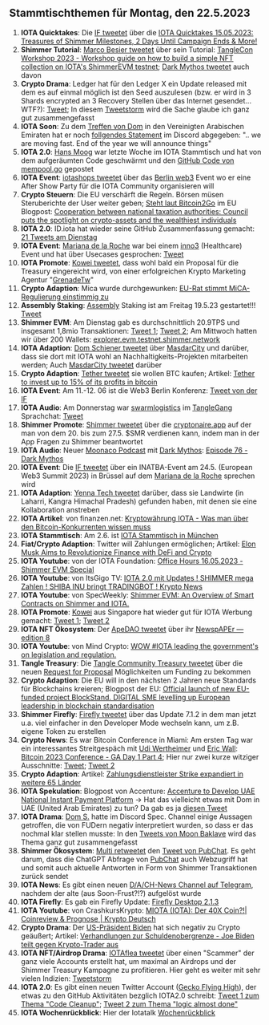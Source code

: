 ## Stammtischthemen für Montag, den 22.5.2023

1. **IOTA Quicktakes**: Die [IF tweetet](https://twitter.com/iota/status/1658034573031227394?s=20) über die [IOTA Quicktakes 15.05.2023: Treasures of Shimmer Milestones, 2 Days Until Campaign Ends & More!](https://www.youtube.com/watch?v=_nDUZ-Jew88)
2. **Shimmer Tutorial**: [Marco Besier tweetet](https://twitter.com/marcobesier/status/1658194122732101633?s=20) über sein Tutorial: [TangleCon Workshop 2023 - Workshop guide on how to build a simple NFT collection on IOTA's ShimmerEVM testnet](https://github.com/marcobesier/tanglecon-workshop-2023); [Dark Mythos tweetet](https://twitter.com/DarkMythosIOTA/status/1658439751945289728?s=20) auch davon
3. **Crypto Drama**: Ledger hat für den Ledger X ein Update released mit dem es auf einmal möglich ist den Seed auszulesen (bzw. er wird in 3 Shards encrypted an 3 Recovery Stellen über das Internet gesendet... WTF?): [Tweet](https://twitter.com/Mudit__Gupta/status/1658368265687556097?s=20); In diesem [Tweetstorm](https://twitter.com/sethforprivacy/status/1658544658761277447?s=20) wird die Sache glaube ich ganz gut zusammengefasst
4. **IOTA Soon**: Zu dem [Treffen von Dom](https://twitter.com/DomSchiener/status/1658055448967233536?s=20) in den Vereinigten Arabischen Emiraten hat er noch [follgendes Statement](https://twitter.com/moonbaklava/status/1658410963836588032?s=20) im Discord abgegeben: ".. we are moving fast. End of the year we will announce things"
5. **IOTA 2.0**: [Hans Moog](https://twitter.com/hus_qy) war letzte Woche im IOTA Stammtisch und hat von dem aufgeräumten Code geschwärmt und den [GitHub Code von mempool.go](https://github.com/iotaledger/iota-core/blob/develop/pkg/protocol/engine/mempool/v1/mempool.go) gepostet
6. **IOTA Event**: [iotashops tweetet](https://twitter.com/iotashop/status/1658384937878167553?s=20) über das [Berlin web3](https://twitter.com/berlinweb3com) Event wo er eine After Show Party für die IOTA Community organisieren will
7. **Crypto Steuern**: Die EU verschärft die Regeln. Börsen müsen Steruberichte der User weiter geben; [Steht laut Bitcoin2Go](https://twitter.com/bitcoin2go/status/1658452256910454785?s=20) im EU Blogpost: [Cooperation between national taxation authorities: Council puts the spotlight on crypto-assets and the wealthiest individuals](https://www.consilium.europa.eu/en/press/press-releases/2023/05/16/cooperation-between-national-taxation-authorities-council-puts-the-spotlight-on-crypto-assets-and-the-wealthiest-individuals/)
8. **IOTA 2.0**: ID.iota hat wieder seine GitHub Zusammenfassung gemacht: [21 Tweets am Dienstag](https://twitter.com/id_iota/status/1658578002123321345?s=20)
9. **IOTA Event**: [Mariana de la Roche](https://twitter.com/Marianadlrw) war bei einem [inno3](https://twitter.com/INNO3_News) (Healthcare) Event und hat über Usecases gesprochen: [Tweet](https://twitter.com/Marianadlrw/status/1658762698727866369?s=20)
10. **IOTA Promote**: [Kowei tweetet](https://twitter.com/kowei1995/status/1658750790000078849?s=20), dass wohl bald ein Proposal für die Treasury eingereicht wird, von einer erfolgreichen Krypto Marketing Agentur "[GrenadeTw](https://twitter.com/GrenadeTw)"
11. **Crypto Adaption**: Mica wurde durchgewunken: [EU-Rat stimmt MiCA-Regulierung einstimmig zu](https://www.btc-echo.de/news/eu-rat-stimmt-mica-regulierung-einstimmig-zu-164357/)
12. **Assembly Staking**: [Assembly](https://twitter.com/assembly_net) Staking ist am Freitag 19.5.23 gestartet!!! [Tweet](https://twitter.com/assembly_net/status/1658764475246297089?s=20)
13. **Shimmer EVM**: Am Dienstag gab es durchschnittlich 20.9TPS und insgesamt 1,8mio Transaktionen: [Tweet 1](https://twitter.com/PhyloIota/status/1658629160808624128?s=20); [Tweet 2](https://twitter.com/shimmernet/status/1658819269755392001?s=20); Am Mittwoch hatten wir über 200 Wallets: [explorer.evm.testnet.shimmer.network](https://explorer.evm.testnet.shimmer.network/)
14. **IOTA Adaption**: [Dom Schiener tweetet](https://twitter.com/DomSchiener/status/1658818216020287489?s=20) über [MasdarCity](https://twitter.com/MasdarCity) und darüber, dass sie dort mit IOTA wohl an Nachhaltigkeits-Projekten mitarbeiten werden; Auch [MasdarCity tweetet](https://twitter.com/MasdarCity/status/1659181289923018753?s=20) darüber
15. **Crypto Adaption**: [Tether tweetet](https://twitter.com/Tether_to/status/1658805845340180480?s=20) sie wollen BTC kaufen; Artikel: [Tether to invest up to 15% of its profits in bitcoin](https://www.theblock.co/post/231156/tether-bitcoin-investments-profits?utm_source=twitter&utm_medium=social)
16. **IOTA Event**: Am 11.-12. 06 ist die Web3 Berlin Konferenz: [Tweet von der IF](https://twitter.com/iota/status/1658864972812763139?s=20)
17. **IOTA Audio**: Am Donnerstag war [swarmlogistics](https://twitter.com/SwarmLogistics) im [TangleGang](https://twitter.com/GangTangleTalk) Sprachchat: [Tweet](https://twitter.com/GangTangleTalk/status/1659102824045637634?s=20)
18. **Shimmer Promote**: [Shimmer tweetet](https://twitter.com/shimmernet/status/1659182900368031745?s=20) über die [cryptonaire.app](https://cryptonaire.app/) auf der man von dem 20. bis zum 27.5. $SMR verdienen kann, indem man in der App Fragen zu Shimmer beantwortet
19. **IOTA Audio**: Neuer [Moonaco Podcast](https://twitter.com/MoonacoPodcast) mit [Dark Mythos](https://twitter.com/DarkMythosIOTA): [Episode 76 - Dark Mythos](https://open.spotify.com/episode/6IaRIC2Z3XBbF5boniaY03?si=dy9YTvGGQpi0VSWhUfz52w)
20. **IOTA Event**: Die [IF tweetet](https://twitter.com/iota/status/1659136757546336257?s=20) über ein INATBA-Event am 24.5. (European Web3 Summit 2023) in Brüssel auf dem [Mariana de la Roche](https://twitter.com/Marianadlrw) sprechen wird
21. **IOTA Adaption**: [Yenna Tech tweetet](https://twitter.com/YennaTech/status/1659116851400519684?s=20) darüber, dass sie Landwirte (in Laharri, Kangra Himachal Pradesh) gefunden haben, mit denen sie eine Kollaboration anstreben
22. **IOTA Artikel**: von finanzen.net: [Kryptowährung IOTA - Was man über den Bitcoin-Konkurrenten wissen muss](https://www.finanzen.net/nachricht/devisen/iota-token-kryptowaehrung-iota-was-man-ueber-den-bitcoin-konkurrenten-wissen-muss-5597663)
23. **IOTA Stammtisch**: Am 2.6. ist [IOTA Stammtisch in München](https://www.meetup.com/de-DE/iota-muc/events/rjcftsyfcjbdb/)
24. **Fiat/Crypto Adaption**: Twitter will Zahlungen ermöglichen; Artikel: [Elon Musk Aims to Revolutionize Finance with DeFi and Crypto](https://coinmarketcap.com/community/articles/6465b0d4ed2bcd70e5a36f5a/)
25. **IOTA Youtube**: von der IOTA Foundation: [Office Hours 16.05.2023 - Shimmer EVM Special](https://www.youtube.com/watch?v=r2BVRjqmKpE)
26. **IOTA Youtube**: von ItsGigo TV: [IOTA 2.0 mit Updates ! SHIMMER mega Zahlen ! SHIBA INU bringt TRADINGBOT ! Krypto News](https://www.youtube.com/watch?v=VRII7PVIIaM)
27. **IOTA Youtube**: von SpecWeekly: [Shimmer EVM: An Overview of Smart Contracts on Shimmer and IOTA.](https://www.youtube.com/watch?v=RRw6-oK0GC4&t=42s)
28. **IOTA Promote**: [Kowei](https://twitter.com/kowei1995) aus Singapore hat wieder gut für IOTA Werbung gemacht: [Tweet 1](https://twitter.com/kowei1995/status/1658750790000078849?s=20); [Tweet 2](https://twitter.com/kowei1995/status/1659487775480250369?s=20)
29. **IOTA NFT Ökosystem**: Der [ApeDAO tweetet](https://twitter.com/iotapes/status/1659478355782033408?s=20) über ihr [NewspAPEr — edition 8](https://iotapes.medium.com/newspaper-edition-8-9ac05e032b20)
30. **IOTA Youtube**: von Mind Crypto: [WOW #IOTA leading the government's on legislation and regulation.](https://www.youtube.com/watch?v=uhBXiM1ADNI)
31. **Tangle Treasury**: Die [Tangle Community Treasury tweetet](https://twitter.com/TangleTreasury/status/1659552647878447106?s=20) über die neuen [Request for Proposal](https://www.tangletreasury.org/rfp) Möglichkeiten um Funding zu bekommen
32. **Crypto Adaption**: Die EU will in den nächsten 2 Jahren neue Standards für Blockchains kreieren; Blogpost der EU: [Official launch of new EU-funded project BlockStand. DIGITAL SME levelling up European leadership in blockchain standardisation](https://www.digitalsme.eu/official-launch-of-new-eu-funded-project-blockstand-levelling-up-european-leadership-in-blockchain-standardisation/)
33. **Shimmer Firefly**: [Firefly tweetet](https://twitter.com/fireflywallet/status/1659579043937697792?s=20) über das Update 7.1.2 in dem man jetzt u.a. viel einfacher in den Developer Mode wechseln kann, um z.B. eigene Token zu erstellen
34. **Crypto News**: Es war Bitcoin Conference in Miami: Am ersten Tag war ein interessantes Streitgespäch mit [Udi Wertheimer](https://twitter.com/udiWertheimer) und [Eric Wall](https://twitter.com/ercwl): [Bitcoin 2023 Conference - GA Day 1 Part 4](https://www.youtube.com/live/7qRWurFaUD0?feature=share&t=6498); Hier nur zwei kurze witziger Ausschnitte: [Tweet](https://twitter.com/LeonidasNFT/status/1659777399288938497); [Tweet 2](https://twitter.com/GhostofMaplHodl/status/1659853576670175232?s=20)
35. **Crypto Adaption**: Artikel: [Zahlungsdienstleister Strike expandiert in weitere 65 Länder](https://www.blocktrainer.de/strike-expandiert-in-weitere-laender/)
36. **IOTA Spekulation**: Blogpost von Accenture: [Accenture to Develop UAE National Instant Payment Platform](https://newsroom.accenture.com/news/accenture-to-develop-uae-national-instant-payment-platform.htm) -> Hat das vielleicht etwas mit Dom in UAE (United Arab Emirates) zu tun? Da gab es ja [diesen Tweet](https://twitter.com/DomSchiener/status/1658055448967233536?s=20)
37. **IOTA Drama**: [Dom S.](https://twitter.com/DomSchiener) hatte im Discord Spec. Channel einige Aussagen getroffen, die von FUDern negativ interpretiert wurden, so dass er das nochmal klar stellen musste: In den [Tweets von Moon Baklave](https://twitter.com/moonbaklava/status/1660258230952501249?s=20) wird das Thema ganz gut zusammengefasst
38. **Shimmer Ökosystem**: [Multi retweetet](https://twitter.com/multifolio/status/1660360677305843712?s=20) den [Tweet von PubChat](https://twitter.com/pubchatty/status/1660354530213523456?s=20). Es geht darum, dass die ChatGPT Abfrage von [PubChat](https://twitter.com/pubchatty) auch Webzugriff hat und somit auch aktuelle Antworten in Form von Shimmer Transaktionen zurück sendet
39. **IOTA News**: Es gibt einen neuen [D/A/CH-News Channel auf Telegram](https://t.me/IOTA_DACH_NEWS), nachdem der alte (aus Soon-Frust?!?) aufgelöst wurde
40. **IOTA Firefly**: Es gab ein Firefly Update: [Firefly Desktop 2.1.3](https://github.com/iotaledger/firefly/releases/tag/desktop-2.1.3)
41. **IOTA Youtube**: von CrashkursKrypto: [MIOTA (IOTA): Der 40X Coin?!| Coinreview & Prognose | Krypto Deutsch](https://www.youtube.com/watch?v=1XfgpswiO-o)
42. **Crypto Drama**: Der [US-Präsident Biden](https://twitter.com/POTUS) hat sich negativ zu Crypto geäußert; Artikel: [Verhandlungen zur Schuldenobergrenze - Joe Biden teilt gegen Krypto-Trader aus](https://www.btc-echo.de/schlagzeilen/us-praesident-teilt-gegen-krypto-trader-aus-164531/)
43. **IOTA NFT/Airdrop Drama**: [IOTAflea tweetet](https://twitter.com/iotaflea/status/1659559114157203456?s=20) über einen "Scammer" der ganz viele Accounts erstellt hat, um maximal an Airdrops und der Shimmer Treasury Kampagne zu profitieren. Hier geht es weiter mit sehr vielen Indizien: [Tweetstorm](https://twitter.com/iotaflea/status/1660478490737782785?s=20)
44. **IOTA 2.0**: Es gibt einen neuen Twitter Account ([Gecko Flying High](https://twitter.com/GeckoFlyingHigh/status/1660137757099053056?s=20)), der etwas zu den GitHub Aktivitäten bezglich IOTA2.0 schreibt: [Tweet 1 zum Thema "Code Cleanup"](https://twitter.com/GeckoFlyingHigh/status/1660137757099053056?s=20); [Tweet 2 zum Thema "logic almost done"](https://twitter.com/GeckoFlyingHigh/status/1660448625200332802?s=20)
45. **IOTA Wochenrückblick**: Hier der Iotatalk [Wochenrückblick](https://www.iota-talk.com/index.php?article/290-wochenr%C3%BCckblick-vom-14-bis-20-mai-2023/)
